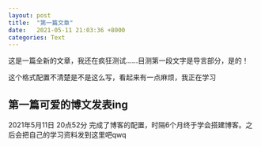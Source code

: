 ```yaml
---
layout: post
title:  "第一篇文章"
date:   2021-05-11 21:03:36 +8000
categories: Text
---
```

这是一篇全新的文章，我还在疯狂测试……目测第一段文字是导言部分，是的！

这个格式配置不清楚是不是这么写，看起来有一点麻烦，我正在学习

## 第一篇可爱的博文发表ing

2021年5月11日 20点52分 完成了博客的配置，时隔6个月终于学会搭建博客。之后会把自己的学习资料发到这里吧qwq
